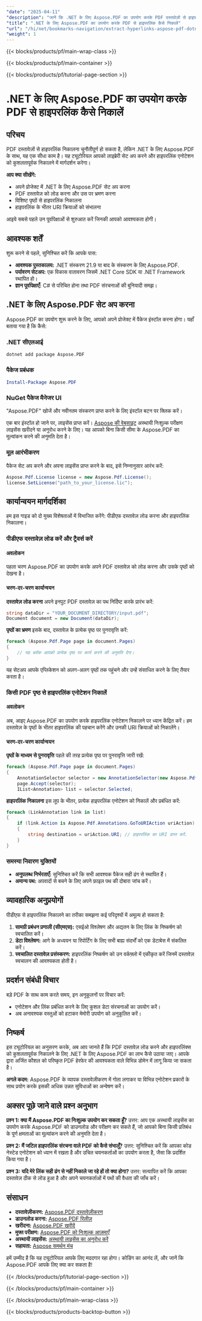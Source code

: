 ```yaml
---
"date": "2025-04-11"
"description": "जानें कि .NET के लिए Aspose.PDF का उपयोग करके PDF दस्तावेज़ों से हाइपरलिंक को कुशलतापूर्वक कैसे निकाला जाए। यह ट्यूटोरियल आपको लाइब्रेरी सेट अप करने, अपना PDF लोड करने और URI क्रियाएँ निकालने के बारे में मार्गदर्शन करता है।"
"title": ".NET के लिए Aspose.PDF का उपयोग करके PDF से हाइपरलिंक कैसे निकालें"
"url": "/hi/net/bookmarks-navigation/extract-hyperlinks-aspose-pdf-dotnet/"
"weight": 1
---
```


{{< blocks/products/pf/main-wrap-class >}}

{{< blocks/products/pf/main-container >}}

{{< blocks/products/pf/tutorial-page-section >}}


# .NET के लिए Aspose.PDF का उपयोग करके PDF से हाइपरलिंक कैसे निकालें

## परिचय

PDF दस्तावेज़ों से हाइपरलिंक निकालना चुनौतीपूर्ण हो सकता है, लेकिन .NET के लिए Aspose.PDF के साथ, यह एक सीधा काम है। यह ट्यूटोरियल आपको लाइब्रेरी सेट अप करने और हाइपरलिंक एनोटेशन को कुशलतापूर्वक निकालने में मार्गदर्शन करेगा।

**आप क्या सीखेंगे:**
- अपने प्रोजेक्ट में .NET के लिए Aspose.PDF सेट अप करना
- PDF दस्तावेज़ को लोड करना और उस पर भ्रमण करना
- विशिष्ट पृष्ठों से हाइपरलिंक निकालना
- हाइपरलिंक के भीतर URI क्रियाओं को संभालना

आइये सबसे पहले उन पूर्वापेक्षाओं से शुरुआत करें जिनकी आपको आवश्यकता होगी।

## आवश्यक शर्तें
शुरू करने से पहले, सुनिश्चित करें कि आपके पास:
- **आवश्यक पुस्तकालय:** .NET संस्करण 21.9 या बाद के संस्करण के लिए Aspose.PDF.
- **पर्यावरण सेटअप:** एक विकास वातावरण जिसमें .NET Core SDK या .NET Framework स्थापित हो।
- **ज्ञान पूर्वापेक्षाएँ:** C# से परिचित होना तथा PDF संरचनाओं की बुनियादी समझ।

## .NET के लिए Aspose.PDF सेट अप करना
Aspose.PDF का उपयोग शुरू करने के लिए, आपको अपने प्रोजेक्ट में पैकेज इंस्टॉल करना होगा। यहाँ बताया गया है कि कैसे:

### .NET सीएलआई
```bash
dotnet add package Aspose.PDF
```

### पैकेज प्रबंधक
```powershell
Install-Package Aspose.PDF
```

### NuGet पैकेज मैनेजर UI
"Aspose.PDF" खोजें और नवीनतम संस्करण प्राप्त करने के लिए इंस्टॉल बटन पर क्लिक करें।

एक बार इंस्टॉल हो जाने पर, लाइसेंस प्राप्त करें। [Aspose की वेबसाइट](https://purchase.aspose.com/buy) अस्थायी निःशुल्क परीक्षण लाइसेंस खरीदने या अनुरोध करने के लिए। यह आपको बिना किसी सीमा के Aspose.PDF का मूल्यांकन करने की अनुमति देता है।

### मूल आरंभीकरण
पैकेज सेट अप करने और अपना लाइसेंस प्राप्त करने के बाद, इसे निम्नानुसार आरंभ करें:
```csharp
Aspose.Pdf.License license = new Aspose.Pdf.License();
license.SetLicense("path_to_your_license.lic");
```

## कार्यान्वयन मार्गदर्शिका
हम इस गाइड को दो मुख्य विशेषताओं में विभाजित करेंगे: पीडीएफ दस्तावेज़ लोड करना और हाइपरलिंक निकालना।

### पीडीएफ दस्तावेज़ लोड करें और ट्रैवर्स करें
#### अवलोकन
पहला चरण Aspose.PDF का उपयोग करके अपने PDF दस्तावेज़ को लोड करना और उसके पृष्ठों को देखना है।

#### चरण-दर-चरण कार्यान्वयन
**दस्तावेज़ लोड करना**
अपने इनपुट PDF दस्तावेज़ का पथ निर्दिष्ट करके प्रारंभ करें:
```csharp
string dataDir = "YOUR_DOCUMENT_DIRECTORY/input.pdf";
Document document = new Document(dataDir);
```

**पृष्ठों का भ्रमण**
इसके बाद, दस्तावेज़ के प्रत्येक पृष्ठ पर पुनरावृत्ति करें:
```csharp
foreach (Aspose.Pdf.Page page in document.Pages)
{
    // यह ब्लॉक आपको प्रत्येक पृष्ठ पर कार्य करने की अनुमति देगा।
}
```
यह सेटअप आपके एप्लिकेशन को अलग-अलग पृष्ठों तक पहुंचने और उन्हें संसाधित करने के लिए तैयार करता है।

### किसी PDF पृष्ठ से हाइपरलिंक एनोटेशन निकालें
#### अवलोकन
अब, आइए Aspose.PDF का उपयोग करके हाइपरलिंक एनोटेशन निकालने पर ध्यान केंद्रित करें। हम दस्तावेज़ के पृष्ठों के भीतर हाइपरलिंक की पहचान करेंगे और उनकी URI क्रियाओं को निकालेंगे।

#### चरण-दर-चरण कार्यान्वयन
**पृष्ठों के माध्यम से पुनरावृत्ति**
पहले की तरह प्रत्येक पृष्ठ पर पुनरावृत्ति जारी रखें:
```csharp
foreach (Aspose.Pdf.Page page in document.Pages)
{
    AnnotationSelector selector = new AnnotationSelector(new Aspose.Pdf.Annotations.LinkAnnotation(page, Aspose.Pdf.Rectangle.Trivial));
    page.Accept(selector);
    IList<Annotation> list = selector.Selected;
```

**हाइपरलिंक निकालना**
इस लूप के भीतर, प्रत्येक हाइपरलिंक एनोटेशन को निकालें और प्रबंधित करें:
```csharp
foreach (LinkAnnotation link in list)
{
    if (link.Action is Aspose.Pdf.Annotations.GoToURIAction uriAction)
    {
        string destination = uriAction.URI; // हाइपरलिंक का URI प्राप्त करें.
    }
}
```

### समस्या निवारण युक्तियों
- **अनुपलब्ध निर्भरताएँ:** सुनिश्चित करें कि सभी आवश्यक पैकेज सही ढंग से स्थापित हैं।
- **अमान्य पथ:** अपवादों से बचने के लिए अपने फ़ाइल पथ की दोबारा जांच करें।

## व्यावहारिक अनुप्रयोगों
पीडीएफ से हाइपरलिंक निकालने का तरीका समझना कई परिदृश्यों में अमूल्य हो सकता है:
1. **सामग्री प्रबंधन प्रणाली (सीएमएस):** एसईओ विश्लेषण और अद्यतन के लिए लिंक के निष्कर्षण को स्वचालित करें।
2. **डेटा विश्लेषण:** आगे के अध्ययन या रिपोर्टिंग के लिए सभी बाह्य संदर्भों को एक डेटाबेस में संकलित करें।
3. **स्वचालित दस्तावेज़ प्रसंस्करण:** हाइपरलिंक निष्कर्षण को उन वर्कफ़्लो में एकीकृत करें जिनमें दस्तावेज़ स्वचालन की आवश्यकता होती है।

## प्रदर्शन संबंधी विचार
बड़े PDF के साथ काम करते समय, इन अनुकूलनों पर विचार करें:
- एनोटेशन और लिंक प्रबंधित करने के लिए कुशल डेटा संरचनाओं का उपयोग करें।
- अब अनावश्यक वस्तुओं को हटाकर मेमोरी उपयोग को अनुकूलित करें।

## निष्कर्ष
इस ट्यूटोरियल का अनुसरण करके, अब आप जानते हैं कि PDF दस्तावेज़ लोड करने और हाइपरलिंक्स को कुशलतापूर्वक निकालने के लिए .NET के लिए Aspose.PDF का लाभ कैसे उठाया जाए। आपके द्वारा अर्जित कौशल को परिष्कृत PDF हेरफेर की आवश्यकता वाले विभिन्न डोमेन में लागू किया जा सकता है।

**अगले कदम:** Aspose.PDF के व्यापक दस्तावेज़ीकरण में गोता लगाकर या विभिन्न एनोटेशन प्रकारों के साथ प्रयोग करके इसकी अधिक उन्नत सुविधाओं का अन्वेषण करें।

## अक्सर पूछे जाने वाले प्रश्न अनुभाग
**प्रश्न 1: क्या मैं Aspose.PDF का निःशुल्क उपयोग कर सकता हूँ?**
उत्तर: आप एक अस्थायी लाइसेंस का उपयोग करके Aspose.PDF को डाउनलोड और परीक्षण कर सकते हैं, जो आपको बिना किसी प्रतिबंध के पूर्ण क्षमताओं का मूल्यांकन करने की अनुमति देता है।

**प्रश्न 2: मैं जटिल हाइपरलिंक संरचना वाले PDF को कैसे संभालूँ?**
उत्तर: सुनिश्चित करें कि आपका कोड नेस्टेड एनोटेशन को ध्यान में रखता है और उचित चयनकर्ताओं का उपयोग करता है, जैसा कि प्रदर्शित किया गया है।

**प्रश्न 3: यदि मेरे लिंक सही ढंग से नहीं निकाले जा रहे हों तो क्या होगा?**
उत्तर: सत्यापित करें कि आपका दस्तावेज़ ठीक से लोड हुआ है और अपने चयनकर्ताओं में पथों की वैधता की जाँच करें।

## संसाधन
- **दस्तावेज़ीकरण:** [Aspose.PDF दस्तावेज़ीकरण](https://reference.aspose.com/pdf/net/)
- **डाउनलोड करना:** [Aspose.PDF रिलीज़](https://releases.aspose.com/pdf/net/)
- **खरीदना:** [Aspose.PDF खरीदें](https://purchase.aspose.com/buy)
- **मुफ्त परीक्षण:** [Aspose.PDF को निःशुल्क आज़माएँ](https://releases.aspose.com/pdf/net/)
- **अस्थायी लाइसेंस:** [अस्थायी लाइसेंस का अनुरोध करें](https://purchase.aspose.com/temporary-license/)
- **सहायता:** [Aspose समर्थन मंच](https://forum.aspose.com/c/pdf/10)

हमें उम्मीद है कि यह ट्यूटोरियल आपके लिए मददगार रहा होगा। कोडिंग का आनंद लें, और जानें कि Aspose.PDF आपके लिए क्या कर सकता है!

{{< /blocks/products/pf/tutorial-page-section >}}

{{< /blocks/products/pf/main-container >}}

{{< /blocks/products/pf/main-wrap-class >}}

{{< blocks/products/products-backtop-button >}}
